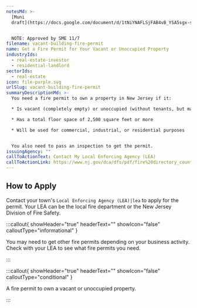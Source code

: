 ```yaml
---
notesMd: >-
  [Muni
  draft](https://docs.google.com/document/d/1tNiYNAFLSjFAB4vB_YSA5sgx-s2_ODPxJbGBmz6AeVQ/edit)


  NOTE: Approved by SME 11/7
filename: vacant-building-fire-permit
name: Get a Fire Permit for Your Vacant or Unoccupied Property
industryIds:
  - real-estate-investor
  - residential-landlord
sectorIds:
  - real-estate
icon: file-purple.svg
urlSlug: vacant-building-fire-permit
summaryDescriptionMd: >-
  You need a fire permit to own a property in New Jersey if it:

  * Is vacant (completely empty) or unoccupied (without tenants, but may have furniture or utilities on)

  * Has a total floor space of 2,500 square feet or more

  * Will be used for commercial, industrial, or residential purposes


  You also need to pass an inspection to get the permit.
issuingAgency: ""
callToActionText: Contact My Local Enforcing Agency (LEA)
callToActionLink: https://www.nj.gov/dca/dfs/pdf/fire%20directory_county%20summary/fire_code_enforcement_director.pdf
---
```

## How to Apply

Contact your town's `Local Enforcing Agency (LEA)|lea` to apply for the permit. Your LEA can be the local fire department or the New Jersey Division of Fire Safety.

:::callout{ showHeader="true" headerText="" showIcon="false" calloutType="informational" }

You may need to get other fire permits depending on your business activity. Check with your LEA to see what fire permits you need.

:::

:::callout{ showHeader="true" headerText="" showIcon="false" calloutType="conditional" }

A fire permit to own a vacant or unoccupied property.

:::